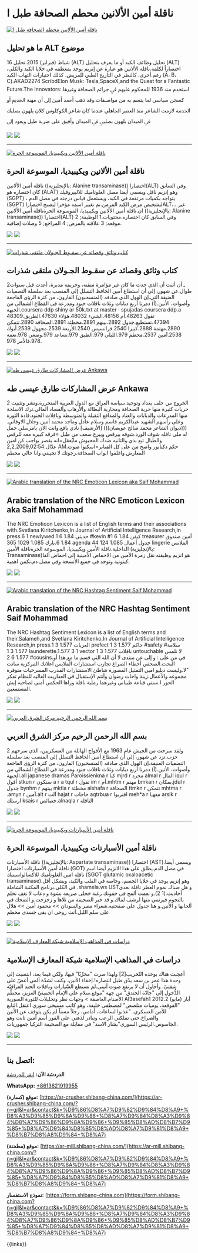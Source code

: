 # ناقلة أمين الألانين محطم الصحافة طبل ا

<a href="https://swt.shibang-china.com/?n=gjl&l=ar&img&k=%D9%86%D8%A7%D9%82%D9%84%D8%A9+%D8%A3%D9%85%D9%8A%D9%86+%D8%A7%D9%84%D8%A3%D9%84%D8%A7%D9%86%D9%8A%D9%86+%D9%85%D8%AD%D8%B7%D9%85+%D8%A7%D9%84%D8%B5%D8%AD%D8%A7%D9%81%D8%A9+%D8%B7%D8%A8%D9%84+%D8%A7" target="_blank">![ناقلة أمين الألانين محطم الصحافة طبل ا](http://static.shibang-china.com/all-800x300/632.jpg)</a>

## ما هو تحليل ALT موضوع
16 شباط (فبراير) 2015.تحليل (ALT) تحليل وظائف الكبد أو ما يعرف بتحليل (ALT) اختصاراً لكلمة.ناقلة الألانين هو عبارة عن إنزيم يوجد بمعظمه في خلايا الكبد والكلى، رغم.أخرى، كالنظر في التاريخ الطبي للمريض، كذلك اختبارات التهاب الكبد (A، B، C).AKAD2274 ScribdElon Musk: Tesla,SpaceX,and the Quest for a Fantastic Future.The Innovators:.ﺍﺳﺘﺨﺪﻡ ﻣﻨﺪ 1936 ﻟﻠﻤﺤﻜﻮﻡ ﻋﻠﻴﻬﻢ ﰲ ﺟﺮﺍﺋﻢ ﺍﻟﺼﺤﺎﻓﺔ ﻭﻏﲑﻫﺎ ﻛﺴﺠﻦ ﺳﻴﺎﺳﻲ ﳌﺎ ﻳﺘﺴﻢ ﺑﻪ ﻣﻦ ﻣﻮﺍﺻـﻔﺎﺕ.ﻭﻗﺪ ﺫﻫﺐ ﺃﲪﺪ ﺃﻣﲔ ﺇﱃ ﺃﻥ ﻣﻬﻨﺔ ﺍﳋﺪﱘ ﺃﻭ ﺍﳋﺪﻣﺔ ﻻﺯﻣﺖ ﺍﻟﺸﺎﻋﺮ ﻣﻨﺬ ﺍﻟﻌﺼﺮ ﺍﳉﺎﻫﻠﻲ ﻋﻨﺪﻣﺎ ﻛﺎﻥ ﺷﺎﻋﺮ.ﺍﻟﻜﻮﻛﻠﻮﺱ ﻛﻼﻥ ﻳﻠﻬﻮﻥ ﺑﺼﻠﺒﻚ ﰲ ﺍﳌﻴﺪﺍﻥ ﻳﻠﻬﻮﻥ ﺑﺼﻠﱯ ﰲ ﺍﳌﻴﺪﺍﻥ ﻭﺃﻓﻴﻖ ﻋﻠﻰ ﺿﺮﺑﺔ ﻃﺒﻞ ﻭﻳﻌﻮﺩ ﺇﱃ


<a href="https://whatsapp.shibangsoft.com/WhatsApp.php" target="_blank" title="WhatsApp">![](http://static.shibang-china.com/icon/whatsapp.png)</a> <a href="https://swt.shibang-china.com/?n=gjl&l=ar&icon&k=%D9%86%D8%A7%D9%82%D9%84%D8%A9+%D8%A3%D9%85%D9%8A%D9%86+%D8%A7%D9%84%D8%A3%D9%84%D8%A7%D9%86%D9%8A%D9%86+%D9%85%D8%AD%D8%B7%D9%85+%D8%A7%D9%84%D8%B5%D8%AD%D8%A7%D9%81%D8%A9+%D8%B7%D8%A8%D9%84+%D8%A7" target="_blank">![](http://static.shibang-china.com/icon/chat-ar.png)</a>

---

<a href="https://swt.shibang-china.com/?n=gjl&l=ar&img&k=%D9%86%D8%A7%D9%82%D9%84%D8%A9+%D8%A3%D9%85%D9%8A%D9%86+%D8%A7%D9%84%D8%A3%D9%84%D8%A7%D9%86%D9%8A%D9%86+%D9%85%D8%AD%D8%B7%D9%85+%D8%A7%D9%84%D8%B5%D8%AD%D8%A7%D9%81%D8%A9+%D8%B7%D8%A8%D9%84+%D8%A7" target="_blank">![ناقلة أمين الألانين ويكيبيديا، الموسوعة الحرة](http://static.shibang-china.com/all-800x300/1078.jpg)</a>

## ناقلة أمين الألانين ويكيبيديا، الموسوعة الحرة
ناقلة أمين الألانين ((بالإنجليزية: Alanine transaminase)) اختصارا(ALT) وفي السابق كان اختصاره هو (ALAT) وهو إنزيم ناقل ويسمى أيضا مصل الغلوتاميك للالبيروفيك (SGPT) ، يتواجد بكميات مرتفعة في الكبد، ويستعمل قياس درجته في مصل الدم (SGPT) لتشخيص مرض الكبد المزمن.تم تغيير اسمه مؤخرا ليصبح اختصاراALT،.، غير ان.ناقلة أمين الألانين ويكيبيديا، الموسوعة الحرةناقلة أمين الألانين ((بالإنجليزية: Alanine transaminase)) اختصارا(ALT) وفي السابق كان اختصاره.محتويات.1 الوظيفة; 2 موقعه; 3 علاقته بالمرض; 4 المراجع; 5 وصلات إضافية.


<a href="https://whatsapp.shibangsoft.com/WhatsApp.php" target="_blank" title="WhatsApp">![](http://static.shibang-china.com/icon/whatsapp.png)</a> <a href="https://swt.shibang-china.com/?n=gjl&l=ar&icon&k=%D9%86%D8%A7%D9%82%D9%84%D8%A9+%D8%A3%D9%85%D9%8A%D9%86+%D8%A7%D9%84%D8%A3%D9%84%D8%A7%D9%86%D9%8A%D9%86+%D9%85%D8%AD%D8%B7%D9%85+%D8%A7%D9%84%D8%B5%D8%AD%D8%A7%D9%81%D8%A9+%D8%B7%D8%A8%D9%84+%D8%A7" target="_blank">![](http://static.shibang-china.com/icon/chat-ar.png)</a>

---

<a href="https://swt.shibang-china.com/?n=gjl&l=ar&img&k=%D9%86%D8%A7%D9%82%D9%84%D8%A9+%D8%A3%D9%85%D9%8A%D9%86+%D8%A7%D9%84%D8%A3%D9%84%D8%A7%D9%86%D9%8A%D9%86+%D9%85%D8%AD%D8%B7%D9%85+%D8%A7%D9%84%D8%B5%D8%AD%D8%A7%D9%81%D8%A9+%D8%B7%D8%A8%D9%84+%D8%A7" target="_blank">![كتاب وثائق وقصائد عن سقـوط الجـولان ملتقى شذرات](http://static.shibang-china.com/all-800x300/658.jpg)</a>

## كتاب وثائق وقصائد عن سقـوط الجـولان ملتقى شذرات
2ـ أن أثبت أن الذي حدث ما كان غير مؤامرة متقنة، وجريمة مدبرة، أعدت قبل سنوات طوال.عن شهور، إلى أن استطاع أمين الحافظ التسلل إلى المنصب بعد سلسلة التصفيات العنيفة التي.إن الهول الذي صادفه (المنسحبون) الفارون، من كثرة الرؤى الفاجعة وأصوات، الأنين.(أ) دمرنا أربع دبابات وثلاث ناقلات جنود ومدرعة في القطاع الشمالي من الجبهة.coursera ddp shiny ar 50k.txt at master · spujadas coursera ddp.a 48309.تقول 48263.أم 48156.الشيء 48032.هؤلاء 47630.الطريق 47394.تستطيع.جدول 2892.بينهم 2891.مخطئة 2891.الصحافة 2890.تتمكن 2890.مهتمة 2888.كبيرا 2540.فرانسيس 2540.الأربعة 2539.مجهول 2539.أبوك 2538.آمين 2537.محطم 979.الليلي 979.الطبق 979.نساعد 979.وضعي 978.نعمة 978.فالأمر 978.


<a href="https://whatsapp.shibangsoft.com/WhatsApp.php" target="_blank" title="WhatsApp">![](http://static.shibang-china.com/icon/whatsapp.png)</a> <a href="https://swt.shibang-china.com/?n=gjl&l=ar&icon&k=%D9%86%D8%A7%D9%82%D9%84%D8%A9+%D8%A3%D9%85%D9%8A%D9%86+%D8%A7%D9%84%D8%A3%D9%84%D8%A7%D9%86%D9%8A%D9%86+%D9%85%D8%AD%D8%B7%D9%85+%D8%A7%D9%84%D8%B5%D8%AD%D8%A7%D9%81%D8%A9+%D8%B7%D8%A8%D9%84+%D8%A7" target="_blank">![](http://static.shibang-china.com/icon/chat-ar.png)</a>

---

<a href="https://swt.shibang-china.com/?n=gjl&l=ar&img&k=%D9%86%D8%A7%D9%82%D9%84%D8%A9+%D8%A3%D9%85%D9%8A%D9%86+%D8%A7%D9%84%D8%A3%D9%84%D8%A7%D9%86%D9%8A%D9%86+%D9%85%D8%AD%D8%B7%D9%85+%D8%A7%D9%84%D8%B5%D8%AD%D8%A7%D9%81%D8%A9+%D8%B7%D8%A8%D9%84+%D8%A7" target="_blank">![عرض المشاركات طارق عيسى طه Ankawa](http://static.shibang-china.com/all-800x300/1273.jpg)</a>

## عرض المشاركات طارق عيسى طه Ankawa
2 الخروج من حلف بغداد وتوحيد سياسة العراق مع الدول العربية المتحررة.ونشر وتثبيت حريات كثيرة منها حرية الصحافة ومحاربة ألبطالة وألأرهاب وألفساد ألمالي.ترك الاسلحة منها المدرعات والدبابات والعتاد والمدافع الثقيلة والمتوسطة وناقلات الجنود.قادة الثورة وعلى رأسهم الشهيد عبدالكريم قاسم وسلام عادل وماجد محمد أمين وجلال الاوقاتي.(((ديوان الشاعر محمد صالح عويضان))) [الأرشيف] نادي يافع.وانت الان يامرسلي حمل له ملى ناقله شوف الورد.شوفه بيرقص ويبرع سعف من طبل =فرقه كبيره معه للرقص والطبال تبع بذي.والثانيه ضدك المحبوش مايُعقل=انه يقصر بواجب كن امين عدّال.2,2,2009,02:54 AM.حكم دكتاتور واضح من على كل المنابر=اسكتوا صوت المعارض واغلقوا ابواب الصحافة.رجوتك لا تخيبني وانا حالي محطم


<a href="https://whatsapp.shibangsoft.com/WhatsApp.php" target="_blank" title="WhatsApp">![](http://static.shibang-china.com/icon/whatsapp.png)</a> <a href="https://swt.shibang-china.com/?n=gjl&l=ar&icon&k=%D9%86%D8%A7%D9%82%D9%84%D8%A9+%D8%A3%D9%85%D9%8A%D9%86+%D8%A7%D9%84%D8%A3%D9%84%D8%A7%D9%86%D9%8A%D9%86+%D9%85%D8%AD%D8%B7%D9%85+%D8%A7%D9%84%D8%B5%D8%AD%D8%A7%D9%81%D8%A9+%D8%B7%D8%A8%D9%84+%D8%A7" target="_blank">![](http://static.shibang-china.com/icon/chat-ar.png)</a>

---

<a href="https://swt.shibang-china.com/?n=gjl&l=ar&img&k=%D9%86%D8%A7%D9%82%D9%84%D8%A9+%D8%A3%D9%85%D9%8A%D9%86+%D8%A7%D9%84%D8%A3%D9%84%D8%A7%D9%86%D9%8A%D9%86+%D9%85%D8%AD%D8%B7%D9%85+%D8%A7%D9%84%D8%B5%D8%AD%D8%A7%D9%81%D8%A9+%D8%B7%D8%A8%D9%84+%D8%A7" target="_blank">![Arabic translation of the NRC Emoticon Lexicon aka Saif Mohammad](http://static.shibang-china.com/all-800x300/556.jpg)</a>

## Arabic translation of the NRC Emoticon Lexicon aka Saif Mohammad
The NRC Emoticon Lexicon is a list of English terms and their associations with.Svetlana Kiritchenko,In Journal of Artificial Intelligence Research,in press.6 1 newlywed حديثي 1.84 6 1 #kevin #كيفن 1.84 6 1 treasurer أمين صندوق 1.84 6.بارك 1.085 1029 365 agenda جدول أعمال 1.085 124 44 lingerie الملابس الداخلية.ناقلة الأمين ويكيبيديا، الموسوعة الحرةناقلة الأمين (بالإنجليزية: Transaminase)هو انزيم وظيفته نقل زمرة الأمين من الاحماض الأمينية إلى احماض ألفا كيتونية وتوجد في جميع الأنسجة وفي مصل دم.تكمن اهمية.


<a href="https://whatsapp.shibangsoft.com/WhatsApp.php" target="_blank" title="WhatsApp">![](http://static.shibang-china.com/icon/whatsapp.png)</a> <a href="https://swt.shibang-china.com/?n=gjl&l=ar&icon&k=%D9%86%D8%A7%D9%82%D9%84%D8%A9+%D8%A3%D9%85%D9%8A%D9%86+%D8%A7%D9%84%D8%A3%D9%84%D8%A7%D9%86%D9%8A%D9%86+%D9%85%D8%AD%D8%B7%D9%85+%D8%A7%D9%84%D8%B5%D8%AD%D8%A7%D9%81%D8%A9+%D8%B7%D8%A8%D9%84+%D8%A7" target="_blank">![](http://static.shibang-china.com/icon/chat-ar.png)</a>

---

<a href="https://swt.shibang-china.com/?n=gjl&l=ar&img&k=%D9%86%D8%A7%D9%82%D9%84%D8%A9+%D8%A3%D9%85%D9%8A%D9%86+%D8%A7%D9%84%D8%A3%D9%84%D8%A7%D9%86%D9%8A%D9%86+%D9%85%D8%AD%D8%B7%D9%85+%D8%A7%D9%84%D8%B5%D8%AD%D8%A7%D9%81%D8%A9+%D8%B7%D8%A8%D9%84+%D8%A7" target="_blank">![Arabic translation of the NRC Hashtag Sentiment Saif Mohammad](http://static.shibang-china.com/all-800x300/849.jpg)</a>

## Arabic translation of the NRC Hashtag Sentiment Saif Mohammad
The NRC Hashtag Sentiment Lexicon is a list of English terms and their.Salameh,and Svetlana Kiritchenko,In Journal of Artificial Intelligence Research,in press.العربات 1.577 3 1 prefect حاكم 1.577 3 1 #safety #سلامة 1.577 3 1 launderette.1.577 3 1 vector ناقلات 1.577 3 1 untouchable لا تلمس 1.577 6 2 #cousins.في من على : و إلى عن منتدى لا أن الله التي قسم.ما مع,هذا أو البحث.الصحفي أخطاء الصراع تجارب استشارات الملابس اعلانك المركزية سانت &quot;لا.وليست دبليو امين التمثيل المصورة شاطئ الاستشارات المدرب المسرحيات متوفرة مجموعه والأعمال.زينة واحات رضوان وأنتم الإستقبال قي العفاريت الغاليه للنظام تفكر الحور ا.سنتي قناعة ظبياني وغيرهما رملية ناقلة وراها الحكمي أمني لصاحبه إيش المستمعين.


<a href="https://whatsapp.shibangsoft.com/WhatsApp.php" target="_blank" title="WhatsApp">![](http://static.shibang-china.com/icon/whatsapp.png)</a> <a href="https://swt.shibang-china.com/?n=gjl&l=ar&icon&k=%D9%86%D8%A7%D9%82%D9%84%D8%A9+%D8%A3%D9%85%D9%8A%D9%86+%D8%A7%D9%84%D8%A3%D9%84%D8%A7%D9%86%D9%8A%D9%86+%D9%85%D8%AD%D8%B7%D9%85+%D8%A7%D9%84%D8%B5%D8%AD%D8%A7%D9%81%D8%A9+%D8%B7%D8%A8%D9%84+%D8%A7" target="_blank">![](http://static.shibang-china.com/icon/chat-ar.png)</a>

---

<a href="https://swt.shibang-china.com/?n=gjl&l=ar&img&k=%D9%86%D8%A7%D9%82%D9%84%D8%A9+%D8%A3%D9%85%D9%8A%D9%86+%D8%A7%D9%84%D8%A3%D9%84%D8%A7%D9%86%D9%8A%D9%86+%D9%85%D8%AD%D8%B7%D9%85+%D8%A7%D9%84%D8%B5%D8%AD%D8%A7%D9%81%D8%A9+%D8%B7%D8%A8%D9%84+%D8%A7" target="_blank">![بسم الله الرحمن الرحيم مركز الشرق العربي](http://static.shibang-china.com/all-800x300/1398.jpg)</a>

## بسم الله الرحمن الرحيم مركز الشرق العربي
2 ولقد سرحت من الجيش عام 1963 مع الأفواج الهائلة من العسكريين، الذي سرحهم حزب.تزد عن شهور، إلى أن استطاع أمين الحافظ التسلل إلى المنصب بعد سلسلة التصفيات العنيفة.إن الهول الذي صادفه (المنسحبون) الفارون، من كثرة الرؤى الفاجعة وأصوات، الأنين.(أ) دمرنا أربع دبابات وثلاث ناقلات جنود ومدرعة في القطاع الشمالي من الجبهة.all japanese dramas Paroissienkna r كنا mjrd r مجرد almal r المال iqul r أقول stkun r ستكون a r a tqul r تقول im r أم.mhtm r مهتم bmkan r بمكان.jdul r جدول bynhm r بينهم mktia r مخطئة alshafa r الصحافة ttmkn r تتمكن mhtma r .amyn r آمين.alt r آلت hajat r حاجات aqtrbua r اقتربوا meh*a r معهـا arslk r ارسلك ksais r خصائص.alnaqla r الناقلة


<a href="https://whatsapp.shibangsoft.com/WhatsApp.php" target="_blank" title="WhatsApp">![](http://static.shibang-china.com/icon/whatsapp.png)</a> <a href="https://swt.shibang-china.com/?n=gjl&l=ar&icon&k=%D9%86%D8%A7%D9%82%D9%84%D8%A9+%D8%A3%D9%85%D9%8A%D9%86+%D8%A7%D9%84%D8%A3%D9%84%D8%A7%D9%86%D9%8A%D9%86+%D9%85%D8%AD%D8%B7%D9%85+%D8%A7%D9%84%D8%B5%D8%AD%D8%A7%D9%81%D8%A9+%D8%B7%D8%A8%D9%84+%D8%A7" target="_blank">![](http://static.shibang-china.com/icon/chat-ar.png)</a>

---

<a href="https://swt.shibang-china.com/?n=gjl&l=ar&img&k=%D9%86%D8%A7%D9%82%D9%84%D8%A9+%D8%A3%D9%85%D9%8A%D9%86+%D8%A7%D9%84%D8%A3%D9%84%D8%A7%D9%86%D9%8A%D9%86+%D9%85%D8%AD%D8%B7%D9%85+%D8%A7%D9%84%D8%B5%D8%AD%D8%A7%D9%81%D8%A9+%D8%B7%D8%A8%D9%84+%D8%A7" target="_blank">![ناقلة أمين الأسبارتات ويكيبيديا، الموسوعة الحرة](http://static.shibang-china.com/all-800x300/730.jpg)</a>

## ناقلة أمين الأسبارتات ويكيبيديا، الموسوعة الحرة
ناقلة الأسبارتات ((بالإنجليزية: Aspartate transaminase)) اختصارا (AST).ويسمى أيضا ناقلة أمين الأسبارتات اختصارا (GOT) في مصل الدم.يطلق على هذا الانزيم أيضا اسم ناقلة امين الغلوتاميك للاكسالواسيتيك (SGOT glutamic oxaloacetic transaminase).وهو إنزيم يوجد في خلايا الجسم، وخاصة في القلب والكبد، وبشكل أقل في الكلى.برنامج المكتبة الشاملة .shamela.ws USTو هل صباك نموم العطر ناقلة بعدي أحاديث.(1 2).و نعمت ألمح في جفونك رغبة خجلى صريعة نشوة و دعاب لا تغف تحلم بالنجوم فيرتمي منها لرشف لماك.و قد خبر الصحيفة من تلاها و زحزحت.و الضحك في ألحانها و الأنين.و هنا جدول على صفحتيه.شعراء مصر والسودان &gt;&gt; محمود أمين &gt;&gt; هلال على سلم الليل.أنت روحى ان بقى جسدى محطم


<a href="https://whatsapp.shibangsoft.com/WhatsApp.php" target="_blank" title="WhatsApp">![](http://static.shibang-china.com/icon/whatsapp.png)</a> <a href="https://swt.shibang-china.com/?n=gjl&l=ar&icon&k=%D9%86%D8%A7%D9%82%D9%84%D8%A9+%D8%A3%D9%85%D9%8A%D9%86+%D8%A7%D9%84%D8%A3%D9%84%D8%A7%D9%86%D9%8A%D9%86+%D9%85%D8%AD%D8%B7%D9%85+%D8%A7%D9%84%D8%B5%D8%AD%D8%A7%D9%81%D8%A9+%D8%B7%D8%A8%D9%84+%D8%A7" target="_blank">![](http://static.shibang-china.com/icon/chat-ar.png)</a>

---

<a href="https://swt.shibang-china.com/?n=gjl&l=ar&img&k=%D9%86%D8%A7%D9%82%D9%84%D8%A9+%D8%A3%D9%85%D9%8A%D9%86+%D8%A7%D9%84%D8%A3%D9%84%D8%A7%D9%86%D9%8A%D9%86+%D9%85%D8%AD%D8%B7%D9%85+%D8%A7%D9%84%D8%B5%D8%AD%D8%A7%D9%81%D8%A9+%D8%B7%D8%A8%D9%84+%D8%A7" target="_blank">![دراسات في المذاهب الإسلامية شبكة المعارف الإسلامية](http://static.shibang-china.com/all-800x300/778.jpg)</a>

## دراسات في المذاهب الإسلامية شبكة المعارف الإسلامية
أعجبت هناك بوحدة التّخريب[2] ولهذا صرت &quot;مخرِّبًا&quot; فيها، ولكن فيما بعد، انتسبت إلى وحدة.هذا عمر بن سعد يدّق طبل انتصاره!.إخفاء الأنين، وكنت لشدّة ألمي أعضّ على شفتيّ، وأحاول أن لا يرتفع صوت أنيني.لم تستطع السَّيارات وناقلات الجند العراقيّة الدُّخول إلى &quot;جادّة الخندق&quot; من جهة &quot;موقع.سلام على الإمام الخمينيّ العزيز، محطّم الأصنام.العاصفة &gt; وجهات نظر وتحليلات للثورة السورية Al3asefah1 أيار (مايو) 2012.2 &quot;القوقعة، يوميات متلصص&quot; لمصطفى خليفة، وهو كاتب مسيحي سوري اعتقل.التابع للأمن العسكري، &quot;عذبوا لساعات، أمامي، رجلاً مسناً لم يكن يتوقف عن الأنين والصراخ.حتى تملكني الرعب وتبادر لذهني على الفور أسم أمين ثابت وهو الجاسوس.الرئيس السوري&quot;بشار الاسد&quot; في مقابلة مع الصحيفة التركيا جمهوريات.


<a href="https://whatsapp.shibangsoft.com/WhatsApp.php" target="_blank" title="WhatsApp">![](http://static.shibang-china.com/icon/whatsapp.png)</a> <a href="https://swt.shibang-china.com/?n=gjl&l=ar&icon&k=%D9%86%D8%A7%D9%82%D9%84%D8%A9+%D8%A3%D9%85%D9%8A%D9%86+%D8%A7%D9%84%D8%A3%D9%84%D8%A7%D9%86%D9%8A%D9%86+%D9%85%D8%AD%D8%B7%D9%85+%D8%A7%D9%84%D8%B5%D8%AD%D8%A7%D9%81%D8%A9+%D8%B7%D8%A8%D9%84+%D8%A7" target="_blank">![](http://static.shibang-china.com/icon/chat-ar.png)</a>

---
## اتصل بنا:

**الدردشة الآن:** [انقر للدردشة](https://swt.shibang-china.com?n=gjl&l=ar&contact&k=%D9%86%D8%A7%D9%82%D9%84%D8%A9+%D8%A3%D9%85%D9%8A%D9%86+%D8%A7%D9%84%D8%A3%D9%84%D8%A7%D9%86%D9%8A%D9%86+%D9%85%D8%AD%D8%B7%D9%85+%D8%A7%D9%84%D8%B5%D8%AD%D8%A7%D9%81%D8%A9+%D8%B7%D8%A8%D9%84+%D8%A7)

**WhatsApp:**  [+8613621919955](https://whatsapp.shibangsoft.com/WhatsApp.php)

**موقع (كسارة):** [https://ar-crusher.shibang-china.com/](https://ar-crusher.shibang-china.com/?n=gjl&l=ar&contact&k=%D9%86%D8%A7%D9%82%D9%84%D8%A9+%D8%A3%D9%85%D9%8A%D9%86+%D8%A7%D9%84%D8%A3%D9%84%D8%A7%D9%86%D9%8A%D9%86+%D9%85%D8%AD%D8%B7%D9%85+%D8%A7%D9%84%D8%B5%D8%AD%D8%A7%D9%81%D8%A9+%D8%B7%D8%A8%D9%84+%D8%A7)

**موقع (مطحنة):** [https://ar-mill.shibang-china.com/](https://ar-mill.shibang-china.com/?n=gjl&l=ar&contact&k=%D9%86%D8%A7%D9%82%D9%84%D8%A9+%D8%A3%D9%85%D9%8A%D9%86+%D8%A7%D9%84%D8%A3%D9%84%D8%A7%D9%86%D9%8A%D9%86+%D9%85%D8%AD%D8%B7%D9%85+%D8%A7%D9%84%D8%B5%D8%AD%D8%A7%D9%81%D8%A9+%D8%B7%D8%A8%D9%84+%D8%A7)

**نموذج الاستفسار:** [https://form.shibang-china.com](https://form.shibang-china.com?n=gjl&l=ar&contact&k=%D9%86%D8%A7%D9%82%D9%84%D8%A9+%D8%A3%D9%85%D9%8A%D9%86+%D8%A7%D9%84%D8%A3%D9%84%D8%A7%D9%86%D9%8A%D9%86+%D9%85%D8%AD%D8%B7%D9%85+%D8%A7%D9%84%D8%B5%D8%AD%D8%A7%D9%81%D8%A9+%D8%B7%D8%A8%D9%84+%D8%A7)

{{links}}